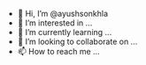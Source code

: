 - 👋 Hi, I’m @ayushsonkhla
- 👀 I’m interested in ...
- 🌱 I’m currently learning ...
- 💞️ I’m looking to collaborate on ...
- 📫 How to reach me ...

<!---
ayushsonkhla/ayushsonkhla is a ✨ special ✨ repository because its `README.md` (this file) appears on your GitHub profile.
You can click the Preview link to take a look at your changes.
--->
